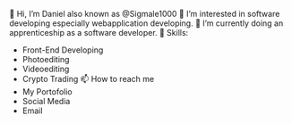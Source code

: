 👋 Hi, I’m Daniel also known as @Sigmale1000
👀 I’m interested in software developing especially webapplication developing.
🌱 I’m currently doing an apprenticeship as a software developer.
👾 Skills:
  - Front-End Developing
  - Photoediting
  - Videoediting 
  - Crypto Trading
📫 How to reach me   
  - My Portofolio
  - Social Media
  - Email
